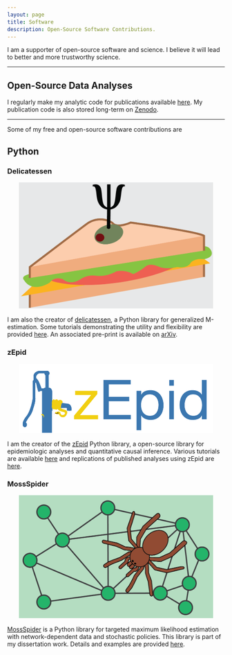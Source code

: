 ```yaml
---
layout: page
title: Software
description: Open-Source Software Contributions.
---
```


I am a supporter of open-source software and science. I believe it will lead to better and more trustworthy science. 

------------------

## Open-Source Data Analyses

I regularly make my analytic code for publications available [here](https://github.com/pzivich/publications-code). My 
publication code is also stored long-term on [Zenodo](https://zenodo.org/record/8100058).

------------------

Some of my free and open-source software contributions are

## Python

### Delicatessen

<p align="center">
    <img src="../assets/images/delicatessen_header.png" alt="deli_logo" width="450">
</p>

I am also the creator of [delicatessen](https://github.com/pzivich/Delicatessen), a Python library for generalized 
M-estimation. Some tutorials demonstrating the utility and flexibility are provided 
[here](https://deli.readthedocs.io/en/latest/Examples.html). An associated pre-print is available on 
[arXiv](https://arxiv.org/abs/2203.11300).


### zEpid

<p align="center">
    <img src="../assets/images/zepid_logo.png" alt="zEpid_logo" width="450">
</p>

I am the creator of the [zEpid](https://github.com/pzivich/zEpid) Python library, a open-source library for 
epidemiologic analyses and quantitative causal inference. Various tutorials are available 
[here](https://github.com/pzivich/Python-for-Epidemiologists/tree/master/3_Epidemiology_Analysis) and replications of
published analyses using zEpid are [here](https://github.com/pzivich/zEpid-replications).


### MossSpider

<p align="center">
    <img src="../assets/images/mossspider_header.png" alt="mossspider_logo" width="450">
</p>

[MossSpider](https://github.com/pzivich/MossSpider) is a Python library for targeted maximum likelihood estimation with
network-dependent data and stochastic policies. This library is part of my dissertation work.  Details and examples are
provided [here](https://mossspider.readthedocs.io/en/latest/).

